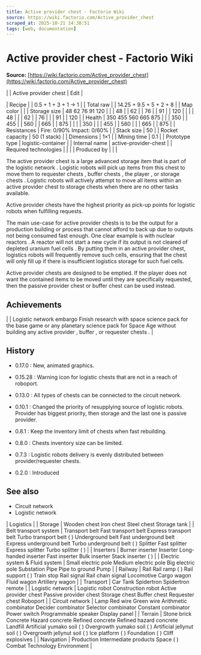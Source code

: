 ```yaml
---
title: Active provider chest - Factorio Wiki
source: https://wiki.factorio.com/Active_provider_chest
scraped_at: 2025-10-21 14:30:51
tags: [web, documentation]
---
```


# Active provider chest - Factorio Wiki

**Source:** [https://wiki.factorio.com/Active_provider_chest](https://wiki.factorio.com/Active_provider_chest)


|  | Active provider chest | Edit |

| Recipe |
| 0.5 + 1 + 3 + 1 → 1 |
| Total raw |
| 14.25 + 9.5 + 5 + 2 + 8 |
| Map color |  |
| Storage size | 48 62 76 91 120 |  |  | 48 |  | 62 |  | 76 |  | 91 |  | 120 |
|  |  | 48 |
|  | 62 |  | 76 |
|  | 91 |  | 120 |
| Health | 350 455 560 665 875 |  |  | 350 |  | 455 |  | 560 |  | 665 |  | 875 |
|  |  | 350 |
|  | 455 |  | 560 |
|  | 665 |  | 875 |
| Resistances | Fire: 0/90% Impact: 0/60% |
| Stack size | 50 |
| Rocket capacity | 50 (1 stack) |
| Dimensions | 1×1 |
| Mining time | 0.1 |
| Prototype type | logistic-container |
| Internal name | active-provider-chest |
| Required technologies |
|  |
| Produced by |
|  |

The active provider chest is a large advanced storage item that is part of the logistic network . Logistic robots will pick up items from this chest to move them to requester chests , buffer chests , the player , or storage chests . Logistic robots will actively attempt to move all items within an active provider chest to storage chests when there are no other tasks available.

Active provider chests have the highest priority as pick-up points for logistic robots when fulfilling requests.

The main use-case for active provider chests is to be the output for a production building or process that cannot afford to back up due to outputs not being consumed fast enough. One clear example is with nuclear reactors . A reactor will not start a new cycle if its output is not cleared of depleted uranium fuel cells . By putting them in an active provider chest, logistics robots will frequently remove such cells, ensuring that the chest will only fill up if there is insufficient logistics storage for such fuel cells.

Active provider chests are designed to be emptied. If the player does not want the contained items to be moved until they are specifically requested, then the passive provider chest or buffer chest can be used instead.

## Achievements

|  | Logistic network embargo Finish research with space science pack for the base game or any planetary science pack for Space Age without building any active provider , buffer , or requester chests . |

## History

- 0.17.0 : New, animated graphics.

- 0.15.28 : Warning icon for logistic chests that are not in a reach of roboport.

- 0.13.0 : All types of chests can be connected to the circuit network.

- 0.10.1 : Changed the priority of resupplying source of logistic robots. Provider has biggest priority, then storage and the last one is passive provider.

- 0.8.1 : Keep the inventory limit of chests when fast rebuilding.

- 0.8.0 : Chests inventory size can be limited.

- 0.7.3 : Logistic robots delivery is evenly distributed between provider/requester chests.

- 0.2.0 : Introduced

## See also

- Circuit network
- Logistic network

| Logistics |
| Storage | Wooden chest Iron chest Steel chest Storage tank |
| Belt transport system | Transport belt Fast transport belt Express transport belt Turbo transport belt ( ) Underground belt Fast underground belt Express underground belt Turbo underground belt ( ) Splitter Fast splitter Express splitter Turbo splitter ( ) |
| Inserters | Burner inserter Inserter Long-handed inserter Fast inserter Bulk inserter Stack inserter ( ) |
| Electric system & Fluid system | Small electric pole Medium electric pole Big electric pole Substation Pipe Pipe to ground Pump |
| Railway | Rail Rail ramp ( ) Rail support ( ) Train stop Rail signal Rail chain signal Locomotive Cargo wagon Fluid wagon Artillery wagon |
| Transport | Car Tank Spidertron Spidertron remote |
| Logistic network | Logistic robot Construction robot Active provider chest Passive provider chest Storage chest Buffer chest Requester chest Roboport |
| Circuit network | Lamp Red wire Green wire Arithmetic combinator Decider combinator Selector combinator Constant combinator Power switch Programmable speaker Display panel |
| Terrain | Stone brick Concrete Hazard concrete Refined concrete Refined hazard concrete Landfill Artificial yumako soil ( ) Overgrowth yumako soil ( ) Artificial jellynut soil ( ) Overgrowth jellynut soil ( ) Ice platform ( ) Foundation ( ) Cliff explosives |
| Navigation | Production Intermediate products Space ( ) Combat Technology Environment |
